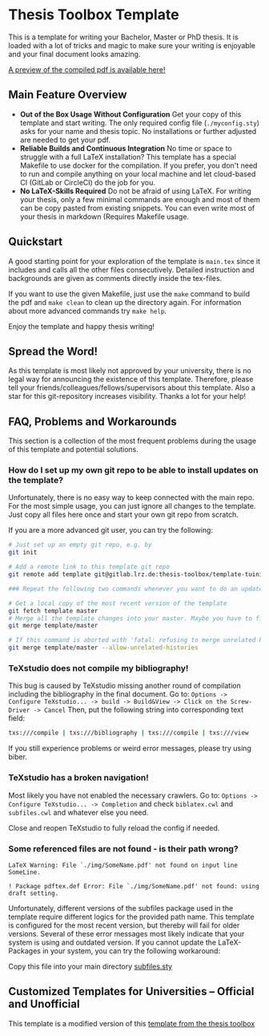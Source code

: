 # Thesis Toolbox Template

This is a template for writing your Bachelor, Master or PhD thesis.
It is loaded with a lot of tricks and magic to make sure your writing is enjoyable and your final document looks amazing.

[A preview of the compiled pdf is available here!](https://gitlab.lrz.de/thesis-toolbox/template-tuini/-/jobs/artifacts/master/raw/main.pdf?job=make)

<!--- [A preview of the compiled pdf is available here! (Please visit the url given on this page)](https://circleci.com/api/v1.1/project/github/thesis-toolbox/template/latest/artifacts) --->


## Main Feature Overview

* **Out of the Box Usage Without Configuration**
  Get your copy of this template and start writing. The only required config file (`./myconfig.sty`) asks for your name and thesis topic. No installations or further adjusted are needed to get your pdf.
* **Reliable Builds and Continuous Integration**
  No time or space to struggle with a full LaTeX installation? This template has a special Makefile to use docker for the compilation. If you prefer, you don't need to run and compile anything on your local machine and let cloud-based CI (GitLab or CircleCI) do the job for you.
* **No LaTeX-Skills Required**
  Do not be afraid of using LaTeX. For writing your thesis, only a few minimal commands are enough and most of them can be copy pasted from existing snippets. You can even write most of your thesis in markdown (Requires Makefile usage.

## Quickstart

A good starting point for your exploration of the template is `main.tex` since it includes and calls all the other files consecutively.
Detailed instruction and backgrounds are given as comments directly inside the tex-files.

If you want to use the given Makefile, just use the `make` command to build the pdf and `make clean` to clean up the directory again.
For information about more advanced commands try `make help`.

Enjoy the template and happy thesis writing!

## Spread the Word!

As this template is most likely not approved by your university, there is no legal way for announcing the existence of this template.
Therefore, please tell your friends/colleagues/fellows/supervisors about this template.
Also a star for this git-repository increases visibility.
Thanks a lot for your help!

## FAQ, Problems and Workarounds

This section is a collection of the most frequent problems during the usage of this template and potential solutions.

### How do I set up my own git repo to be able to install updates on the template?

Unfortunately, there is no easy way to keep connected with the main repo.
For the most simple usage, you can just ignore all changes to the template.
Just copy all files here once and start your own git repo from scratch.

If you are a more advanced git user, you can try the following:

```sh
# Just set up an empty git repo, e.g. by
git init

# Add a remote link to this template git repo
git remote add template git@gitlab.lrz.de:thesis-toolbox/template-tuini.git
```

```sh
### Repeat the following two commands whenever you want to do an update

# Get a local copy of the most recent version of the template
git fetch template master
# Merge all the template changes into your master. Maybe you have to fix some conflicts.
git merge template/master

# If this command is aborted with 'fatal: refusing to merge unrelated histories' try this
git merge template/master --allow-unrelated-histories
```

### TeXstudio does not compile my bibliography!

This bug is caused by TeXstudio missing another round of compilation including the bibliography in the final document.
Go to: `Options -> Configure TeXstudio... -> build -> Build&View -> Click on the Screw-Driver -> Cancel`
Then, put the following string into corresponding text field:

```sh
txs:///compile | txs:///bibliography | txs:///compile | txs:///view
```

If you still experience problems or weird error messages, please try using biber.

### TeXstudio has a broken navigation!

Most likely you have not enabled the necessary crawlers.
Go to: `Options -> Configure TeXstudio... -> Completion` and check `biblatex.cwl` and `subfiles.cwl` and whatever else you need.

Close and reopen TeXstudio to fully reload the config if needed.

### Some referenced files are not found - is their path wrong?

```
LaTeX Warning: File `./img/SomeName.pdf' not found on input line SomeLine.

! Package pdftex.def Error: File `./img/SomeName.pdf' not found: using draft setting.
```

Unfortunately, different versions of the subfiles package used in the template require different logics for the provided path name.
This template is configured for the most recent version, but thereby will fail for older versions.
Several of these error messages most likely indicate that your system is using and outdated version.
If you cannot update the LaTeX-Packages in your system, you can try the following workaround:

Copy this file into your main directory [subfiles.sty](https://raw.githubusercontent.com/gsalzer/subfiles/1.6/subfiles.sty)

## Customized Templates for Universities – Official and Unofficial

This template is a modified version of this [template from the thesis toolbox](https://github.com/thesis-toolbox/template)
